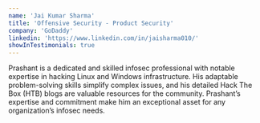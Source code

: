 ```yaml
---
name: 'Jai Kumar Sharma'
title: 'Offensive Security - Product Security'
company: 'GoDaddy'
linkedin: 'https://www.linkedin.com/in/jaisharma010/'
showInTestimonials: true
---
```


Prashant is a dedicated and skilled infosec professional with notable expertise in hacking Linux and Windows infrastructure. His adaptable problem-solving skills simplify complex issues, and his detailed Hack The Box (HTB) blogs are valuable resources for the community. Prashant’s expertise and commitment make him an exceptional asset for any organization’s infosec needs.